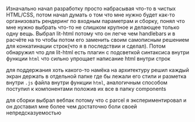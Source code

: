 Изначально начал разработку просто набрасывая что-то в чистых HTML/CSS, потом начал думать о том что мне нужно будет как-то организовать рендеринг по входным параметрам и сборку, понял что мне нужно выбрать что-то не слишком крупное и делающее только одну вещь. Выбрал lit-html потому что он легче чем handlebars и в расчёте на то чтобы потом его заменить своим самописным решением для конкатинации строк(что я в последствии и сделал). Потом обнаружил что для lit-html есть плагин с подсветкой синтаксиса внутри функции `html` что сильно упрощает написание html внутри строк

для поддержания хоть какого-то намёка на архитектуру решил каждый экран держать в отдельной папке где бы лежали его стили и разметка внутри `.js` файла внутри функции `html`, аналогичным способом поступил к компонентами положив их все в папку components

для сборки выбрал вебпак потому что с parcel я экспериментировал и он доставил мне более чем достаточно боли своей непредсказуемостью